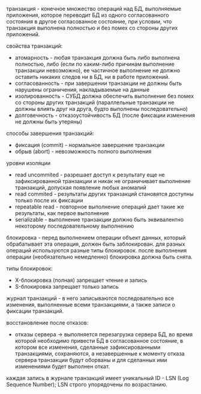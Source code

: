 транзакция - конечное множество операций над БД, выполняемые приложения, которое переводит БД из одного согласованного состояния в другое согласованное состояние, при условии, что транзакция выполнена полностью и без помех со стороны других приложений.

свойства транзакций:
- атомарность - любая транзакция должна быть либо выполнена полностью, либо (если по каким-либо причинам выполнение транзакции невозможно), ее частичное выполнение не должно оставить никаких следов ни в БД, ни в работе приложений.
- согласованность - при завершении транзакции не должны быть нарушены ограничения, накладываемые на данные
- изолированность - СУБД должна обеспечить выполнение без помех со стороны других транзакций (параллельные транзакции не должны влиять друг на друга, будто выполнены последовательно)
- долговечность - отказоустойчивость БД (после фиксации изменения не должны быть утеряны)

способы завершения транзакций:
- фиксация (commit) - нормальное завершение транзакции
- обрыв (abort) - невозможность полного выполнения

уровни изоляции
- read uncommited - разрешает доступ к результату еще не зафиксированной транзакции и никак не ограничивает выполнение транзакций, допуская появление любых аномалий
- read commited - результаты других транзакций становятся доступны только после их фиксации
- repeatable read - повторное выполнение операций дает такие же результаты, как первое выполнение
- serializable - выполнение транзакции должно быть эквивалентно некоторому последовательному выполнению

блокировка - перед выполнением операции объект данных, который обрабатывает эта операция, должен быть заблокирован. для разных операций используются разные типы блокировок. после выполнения операции (необязательно немедленно) блокировка должна быть снята.

типы блокировок:
- X-блокировка (полная) запрещает чтение и запись
- S-блокировка запрещает только запись

журнал транзакций - в него записываются последовательно все изменения, выполненные всеми транзакциями, а также записи о фиксации транзакций.

восстановление после отказов:
- отказы сервера -> выполняется перезагрузка сервера БД, во время которой необходимо привести БД в согласованное состояние, в котором все изменения, сделанные зафиксированными транзакциями, сохраняются, а незавершенные к моменту отказа сервера транзакции будут оборваны и для сделанных ими изменениями будет выполнен откат.

каждая запись в журнале транзакций имеет уникальный ID - LSN (Log Sequence Number); LSN строго упорядочены по возрастанию.